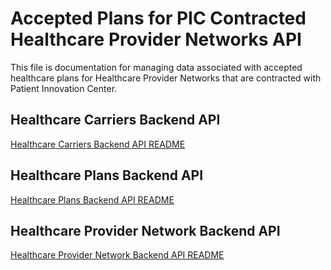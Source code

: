 # Accepted Plans for PIC Contracted Healthcare Provider Networks API

This file is documentation for managing data associated with accepted healthcare plans for Healthcare Provider Networks
that are contracted with Patient Innovation Center.


## Healthcare Carriers Backend API

[Healthcare Carriers Backend API README](Carriers_Backend_API.md)


## Healthcare Plans Backend API

[Healthcare Plans Backend API README](Plans_Backend_API.md)


## Healthcare Provider Network Backend API

[Healthcare Provider Network Backend API README](Provider_Network_Backend_API.md)
